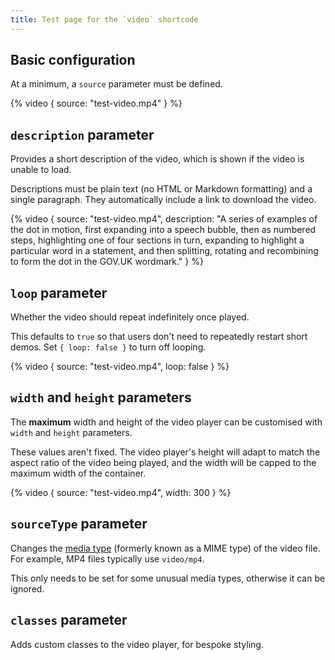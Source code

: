 ```yaml
---
title: Test page for the `video` shortcode
---
```


## Basic configuration

At a minimum, a `source` parameter must be defined.

{% video { source: "test-video.mp4" } %}

## `description` parameter

Provides a short description of the video, which is shown if the video is unable to load.

Descriptions must be plain text (no HTML or Markdown formatting) and a single paragraph. They automatically include a link to download the video.

{% video { source: "test-video.mp4", description: "A series of examples of the dot in motion, first expanding into a speech bubble, then as numbered steps, highlighting one of four sections in turn, expanding to highlight a particular word in a statement, and then splitting, rotating and recombining to form the dot in the GOV.UK wordmark." } %}

## `loop` parameter

Whether the video should repeat indefinitely once played.

This defaults to `true` so that users don't need to repeatedly restart short demos. Set `{ loop: false }` to turn off looping.

{% video { source: "test-video.mp4", loop: false } %}

## `width` and `height` parameters

The **maximum** width and height of the video player can be customised with `width` and `height` parameters.

These values aren't fixed. The video player's height will adapt to match the aspect ratio of the video being played, and the width will be capped to the maximum width of the container.

{% video { source: "test-video.mp4", width: 300 } %}

## `sourceType` parameter

Changes the [media type](https://en.wikipedia.org/wiki/Media_type) (formerly known as a MIME type) of the video file. For example, MP4 files typically use `video/mp4`.

This only needs to be set for some unusual media types, otherwise it can be ignored.

## `classes` parameter

Adds custom classes to the video player, for bespoke styling.
